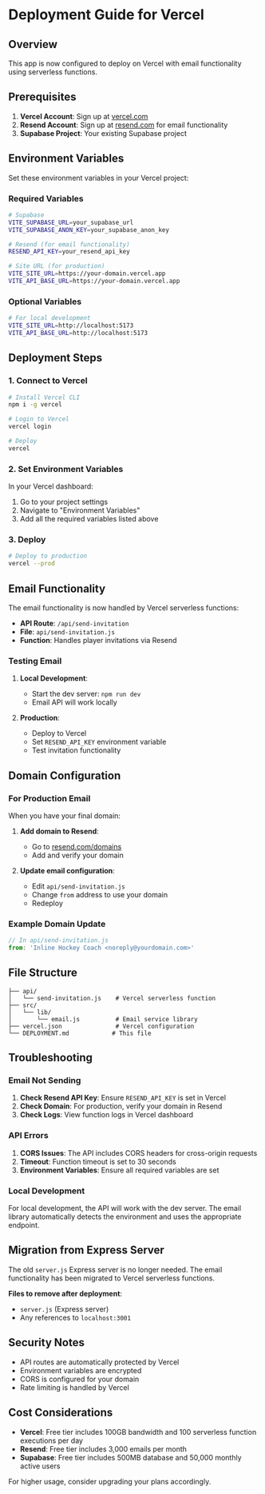 # Deployment Guide for Vercel

## Overview

This app is now configured to deploy on Vercel with email functionality using serverless functions.

## Prerequisites

1. **Vercel Account**: Sign up at [vercel.com](https://vercel.com)
2. **Resend Account**: Sign up at [resend.com](https://resend.com) for email functionality
3. **Supabase Project**: Your existing Supabase project

## Environment Variables

Set these environment variables in your Vercel project:

### Required Variables

```bash
# Supabase
VITE_SUPABASE_URL=your_supabase_url
VITE_SUPABASE_ANON_KEY=your_supabase_anon_key

# Resend (for email functionality)
RESEND_API_KEY=your_resend_api_key

# Site URL (for production)
VITE_SITE_URL=https://your-domain.vercel.app
VITE_API_BASE_URL=https://your-domain.vercel.app
```

### Optional Variables

```bash
# For local development
VITE_SITE_URL=http://localhost:5173
VITE_API_BASE_URL=http://localhost:5173
```

## Deployment Steps

### 1. Connect to Vercel

```bash
# Install Vercel CLI
npm i -g vercel

# Login to Vercel
vercel login

# Deploy
vercel
```

### 2. Set Environment Variables

In your Vercel dashboard:

1. Go to your project settings
2. Navigate to "Environment Variables"
3. Add all the required variables listed above

### 3. Deploy

```bash
# Deploy to production
vercel --prod
```

## Email Functionality

The email functionality is now handled by Vercel serverless functions:

- **API Route**: `/api/send-invitation`
- **File**: `api/send-invitation.js`
- **Function**: Handles player invitations via Resend

### Testing Email

1. **Local Development**: 
   - Start the dev server: `npm run dev`
   - Email API will work locally

2. **Production**:
   - Deploy to Vercel
   - Set `RESEND_API_KEY` environment variable
   - Test invitation functionality

## Domain Configuration

### For Production Email

When you have your final domain:

1. **Add domain to Resend**:
   - Go to [resend.com/domains](https://resend.com/domains)
   - Add and verify your domain

2. **Update email configuration**:
   - Edit `api/send-invitation.js`
   - Change `from` address to use your domain
   - Redeploy

### Example Domain Update

```javascript
// In api/send-invitation.js
from: 'Inline Hockey Coach <noreply@yourdomain.com>'
```

## File Structure

```
├── api/
│   └── send-invitation.js    # Vercel serverless function
├── src/
│   └── lib/
│       └── email.js          # Email service library
├── vercel.json               # Vercel configuration
└── DEPLOYMENT.md            # This file
```

## Troubleshooting

### Email Not Sending

1. **Check Resend API Key**: Ensure `RESEND_API_KEY` is set in Vercel
2. **Check Domain**: For production, verify your domain in Resend
3. **Check Logs**: View function logs in Vercel dashboard

### API Errors

1. **CORS Issues**: The API includes CORS headers for cross-origin requests
2. **Timeout**: Function timeout is set to 30 seconds
3. **Environment Variables**: Ensure all required variables are set

### Local Development

For local development, the API will work with the dev server. The email library automatically detects the environment and uses the appropriate endpoint.

## Migration from Express Server

The old `server.js` Express server is no longer needed. The email functionality has been migrated to Vercel serverless functions.

**Files to remove after deployment**:
- `server.js` (Express server)
- Any references to `localhost:3001`

## Security Notes

- API routes are automatically protected by Vercel
- Environment variables are encrypted
- CORS is configured for your domain
- Rate limiting is handled by Vercel

## Cost Considerations

- **Vercel**: Free tier includes 100GB bandwidth and 100 serverless function executions per day
- **Resend**: Free tier includes 3,000 emails per month
- **Supabase**: Free tier includes 500MB database and 50,000 monthly active users

For higher usage, consider upgrading your plans accordingly. 